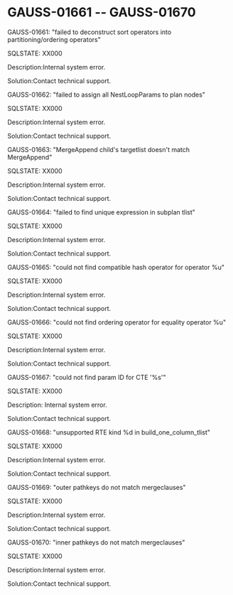 # GAUSS-01661 -- GAUSS-01670<a name="EN-US_TOPIC_0302073604"></a>

GAUSS-01661: "failed to deconstruct sort operators into partitioning/ordering operators"

SQLSTATE: XX000

Description:Internal system error.

Solution:Contact technical support.

GAUSS-01662: "failed to assign all NestLoopParams to plan nodes"

SQLSTATE: XX000

Description:Internal system error.

Solution:Contact technical support.

GAUSS-01663: "MergeAppend child's targetlist doesn't match MergeAppend"

SQLSTATE: XX000

Description:Internal system error.

Solution:Contact technical support.

GAUSS-01664: "failed to find unique expression in subplan tlist"

SQLSTATE: XX000

Description:Internal system error.

Solution:Contact technical support.

GAUSS-01665: "could not find compatible hash operator for operator %u"

SQLSTATE: XX000

Description:Internal system error.

Solution:Contact technical support.

GAUSS-01666: "could not find ordering operator for equality operator %u"

SQLSTATE: XX000

Description:Internal system error.

Solution:Contact technical support.

GAUSS-01667: "could not find param ID for CTE '%s'"

SQLSTATE: XX000

Description: Internal system error.

Solution:Contact technical support.

GAUSS-01668: "unsupported RTE kind %d in build\_one\_column\_tlist"

SQLSTATE: XX000

Description:Internal system error.

Solution:Contact technical support.

GAUSS-01669: "outer pathkeys do not match mergeclauses"

SQLSTATE: XX000

Description:Internal system error.

Solution:Contact technical support.

GAUSS-01670: "inner pathkeys do not match mergeclauses"

SQLSTATE: XX000

Description:Internal system error.

Solution:Contact technical support.

